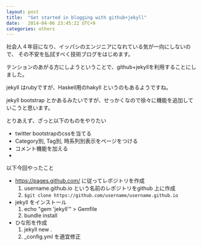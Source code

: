 ```yaml
---
layout: post
title:  "Get started in blogging with github+jekyll"
date:   2014-04-06 23:45:22 UTC+9
categories: others
---
```


社会人４年目になり、イッパシのエンジニアになれている気が一向にしないので、
その不安を払拭すべく技術ブログをはじめます。

テンションのあがる方にしようということで、github+jekyllを利用することにしました。

jekyll はrubyですが、Haskell用のhakyll というのもあるようですね。

jekyll bootstrap とかあるみたいですが、せっかくなので徐々に機能を追加していこうと思います。

とりあえず、ざっと以下のものをやりたい
* twitter bootstrapのcssを当てる
* Category別, Tag別, 時系列別表示をページをつける
* コメント機能を加える
*

以下今回やったこと

* https://pages.github.com/ に従ってレポジトリを作成
  1. username.github.io という名前のレポジトリをgithub 上に作成
  2. `$git clone https://github.com/username/username.github.io`
* jekyll をインストール
  1. echo "gem 'jekyll'" > Gemfile
  2. bundle install
* ひな形を作成
  1. jekyll new .
  2. _config.yml を適宜修正
